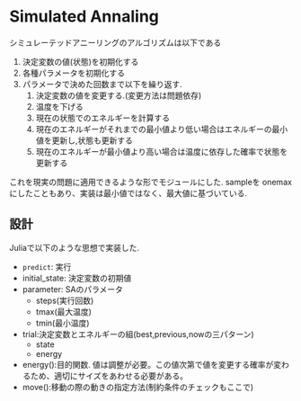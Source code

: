 # Simulated Annaling

シミュレーテッドアニーリングのアルゴリズムは以下である


1. 決定変数の値(状態)を初期化する
1. 各種パラメータを初期化する
1. パラメータで決めた回数まで以下を繰り返す.
   1. 決定変数の値を変更する.(変更方法は問題依存)
   1. 温度を下げる
   1. 現在の状態でのエネルギーを計算する
   1. 現在のエネルギーがそれまでの最小値より低い場合はエネルギーの最小値を更新し,状態も更新する
   1. 現在のエネルギーが最小値より高い場合は温度に依存した確率で状態を更新する

これを現実の問題に適用できるような形でモジュールにした.
sampleを onemaxにしたこともあり、実装は最小値ではなく、最大値に基づいている.

## 設計
Juliaで以下のような思想で実装した.
- `predict`: 実行
- initial_state: 決定変数の初期値
- parameter: SAのパラメータ
  - steps(実行回数)
  - tmax(最大温度)
  - tmin(最小温度)
- trial:決定変数とエネルギーの組(best,previous,nowの三パターン)
  - state
  - energy
- energy():目的関数. 値は調整が必要。この値次第で値を変更する確率が変わるため、適切にサイズをあわせる必要がある。
- move():移動の際の動きの指定方法(制約条件のチェックもここで)
